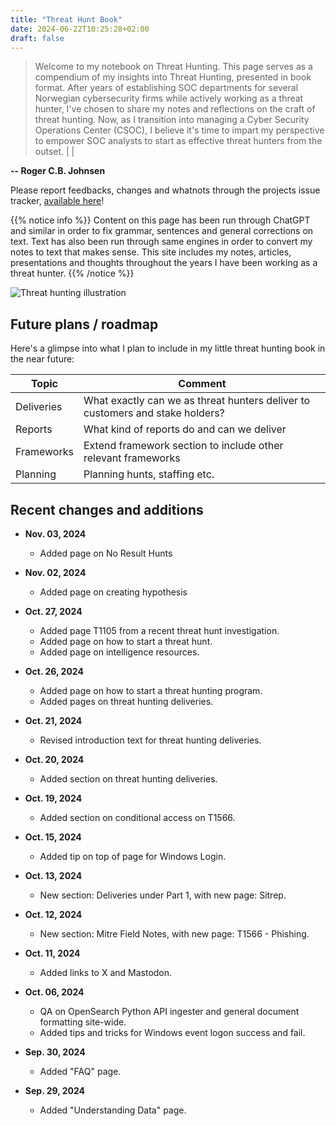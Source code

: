 ```yaml
---
title: "Threat Hunt Book"
date: 2024-06-22T10:25:28+02:00
draft: false
---
```


> Welcome to my notebook on Threat Hunting. This page serves as a compendium of my insights into Threat Hunting, presented in book format. After years of establishing SOC departments for several Norwegian cybersecurity firms while actively working as a threat hunter, I've chosen to share my notes and reflections on the craft of threat hunting. Now, as I transition into managing a Cyber Security Operations Center (CSOC), I believe it's time to impart my perspective to empower SOC analysts to start as effective threat hunters from the outset. | |

**-- Roger C.B. Johnsen**

Please report feedbacks, changes and whatnots through the projects issue tracker, [available here](https://github.com/rjohnsen/threathunting-book/issues)!

{{% notice info %}}
Content on this page has been run through ChatGPT and similar in order to fix grammar, sentences and general corrections on text. Text has also been run through same engines in order to convert my notes to text that makes sense. This site includes my notes, articles, presentations and thoughts throughout the years I have been working as a threat hunter.
{{% /notice %}}

![Threat hunting illustration](/images/mainpage-illustration-small.png)  

## Future plans / roadmap

Here's a glimpse into what I plan to include in my little threat hunting book in the near future: 

| Topic | Comment |
| ----- | ------------ |
| Deliveries | What exactly can we as threat hunters deliver to customers and stake holders? |
| Reports | What kind of reports do and can we deliver |
| Frameworks | Extend framework section to include other relevant frameworks |
| Planning | Planning hunts, staffing etc. | 

## Recent changes and additions

- **Nov. 03, 2024**
  - Added page on No Result Hunts

- **Nov. 02, 2024**
  - Added page on creating hypothesis

- **Oct. 27, 2024**
  - Added page T1105 from a recent threat hunt investigation.
  - Added page on how to start a threat hunt.
  - Added page on intelligence resources.

- **Oct. 26, 2024**
  - Added page on how to start a threat hunting program.
  - Added pages on threat hunting deliveries.

- **Oct. 21, 2024**
  - Revised introduction text for threat hunting deliveries.

- **Oct. 20, 2024**
  - Added section on threat hunting deliveries.

- **Oct. 19, 2024**
  - Added section on conditional access on T1566.

- **Oct. 15, 2024**
  - Added tip on top of page for Windows Login.

- **Oct. 13, 2024**
  - New section: Deliveries under Part 1, with new page: Sitrep.

- **Oct. 12, 2024**
  - New section: Mitre Field Notes, with new page: T1566 - Phishing.

- **Oct. 11, 2024**
  - Added links to X and Mastodon.

- **Oct. 06, 2024**
  - QA on OpenSearch Python API ingester and general document formatting site-wide.
  - Added tips and tricks for Windows event logon success and fail.

- **Sep. 30, 2024**
  - Added "FAQ" page.

- **Sep. 29, 2024**
  - Added "Understanding Data" page.


